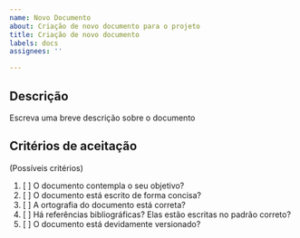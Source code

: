 ```yaml
---
name: Novo Documento
about: Criação de novo documento para o projeto
title: Criação de novo documento
labels: docs
assignees: ''

---
```


## Descrição
Escreva uma breve descrição sobre o documento

## Critérios de aceitação
(Possíveis critérios)

1. [ ] O documento contempla o seu objetivo?
2. [ ] O documento está escrito de forma concisa?
3. [ ] A ortografia do documento está correta?
4. [ ] Há referências bibliográficas? Elas estão escritas no padrão correto?
5. [ ] O documento está devidamente versionado?
